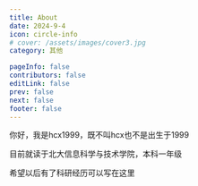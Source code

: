 ```yaml
---
title: About
date: 2024-9-4
icon: circle-info
# cover: /assets/images/cover3.jpg
category: 其他

pageInfo: false
contributors: false
editLink: false
prev: false
next: false
footer: false
---
```


你好，我是hcx1999，既不叫hcx也不是出生于1999

目前就读于北大信息科学与技术学院，本科一年级

希望以后有了科研经历可以写在这里
